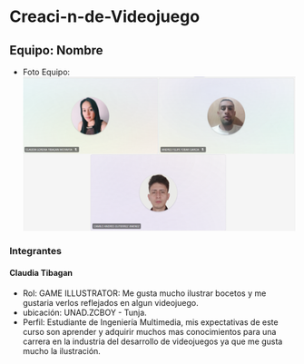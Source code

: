 # Creaci-n-de-Videojuego

## Equipo: Nombre

- Foto Equipo: ![Foto Equipo!](/equipo.png)
 
### Integrantes

#### Claudia Tibagan
 - Rol: GAME ILLUSTRATOR: Me gusta mucho ilustrar bocetos y  me gustaria verlos reflejados en algun videojuego.
 - ubicación: UNAD.ZCBOY - Tunja.
 - Perfil: Estudiante de Ingeniería Multimedia,  mis expectativas de este curso son aprender y adquirir muchos mas conocimientos para una carrera en la industria del desarrollo de videojuegos ya que me gusta mucho la ilustración.